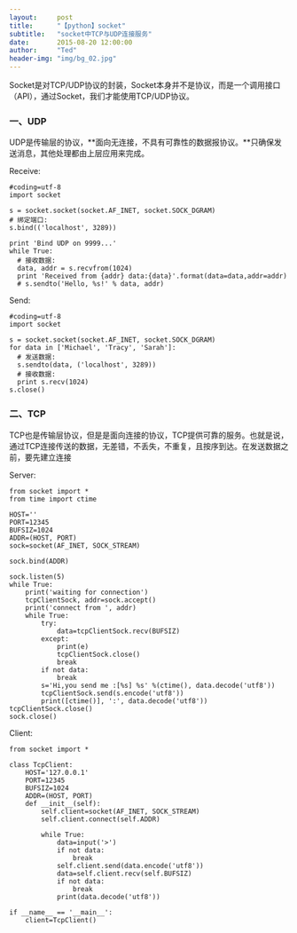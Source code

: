 ```yaml
---
layout:     post
title:      "【python】socket"
subtitle:   "socket中TCP与UDP连接服务"
date:       2015-08-20 12:00:00
author:     "Ted"
header-img: "img/bg_02.jpg"
---
```


Socket是对TCP/UDP协议的封装，Socket本身并不是协议，而是一个调用接口（API），通过Socket，我们才能使用TCP/UDP协议。

### 一、UDP

UDP是传输层的协议，**面向无连接，不具有可靠性的数据报协议。**只确保发送消息，其他处理都由上层应用来完成。

Receive:

```
#coding=utf-8
import socket

s = socket.socket(socket.AF_INET, socket.SOCK_DGRAM)
# 绑定端口:
s.bind(('localhost', 3289))

print 'Bind UDP on 9999...'
while True:
  # 接收数据:
  data, addr = s.recvfrom(1024)
  print 'Received from {addr} data:{data}'.format(data=data,addr=addr)
  # s.sendto('Hello, %s!' % data, addr)
```

Send:

```
#coding=utf-8
import socket

s = socket.socket(socket.AF_INET, socket.SOCK_DGRAM)
for data in ['Michael', 'Tracy', 'Sarah']:
  # 发送数据:
  s.sendto(data, ('localhost', 3289))
  # 接收数据:
  print s.recv(1024)
s.close()
```

### 二、TCP

TCP也是传输层协议，但是是面向连接的协议，TCP提供可靠的服务。也就是说，通过TCP连接传送的数据，无差错，不丢失，不重复，且按序到达。在发送数据之前，要先建立连接

Server:

```
from socket import *
from time import ctime

HOST=''
PORT=12345
BUFSIZ=1024
ADDR=(HOST, PORT)
sock=socket(AF_INET, SOCK_STREAM)

sock.bind(ADDR)

sock.listen(5)
while True:
    print('waiting for connection')
    tcpClientSock, addr=sock.accept()
    print('connect from ', addr)
    while True:
        try:
            data=tcpClientSock.recv(BUFSIZ)
        except:
            print(e)
            tcpClientSock.close()
            break
        if not data:
            break
        s='Hi,you send me :[%s] %s' %(ctime(), data.decode('utf8'))
        tcpClientSock.send(s.encode('utf8'))
        print([ctime()], ':', data.decode('utf8'))
tcpClientSock.close()
sock.close()
```

Client:

```
from socket import *

class TcpClient:
    HOST='127.0.0.1'
    PORT=12345
    BUFSIZ=1024
    ADDR=(HOST, PORT)
    def __init__(self):
        self.client=socket(AF_INET, SOCK_STREAM)
        self.client.connect(self.ADDR)

        while True:
            data=input('>')
            if not data:
                break
            self.client.send(data.encode('utf8'))
            data=self.client.recv(self.BUFSIZ)
            if not data:
                break
            print(data.decode('utf8'))
            
if __name__ == '__main__':
    client=TcpClient()
```



